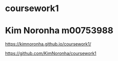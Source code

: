 # coursework1
# Kim Noronha m00753988

https://kimnoronha.github.io/coursework1/

https://github.com/KimNoronha/coursework1
